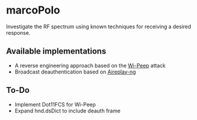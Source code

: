 # marcoPolo
Investigate the RF spectrum using known techniques for receiving a desired response.

## Available implementations
- A reverse engineering approach based on the [Wi-Peep](https://deepakv.web.illinois.edu/assets/papers/WiPeep_Mobicom2022.pdf) attack
- Broadcast deauthentication based on [Aireplay-ng](https://www.aircrack-ng.org/doku.php?id=deauthentication)

## To-Do
- Implement Dot11FCS for Wi-Peep
- Expand hnd.dsDict to include deauth frame
